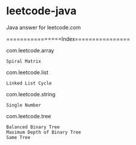 leetcode-java
=============

Java answer for leetcode.com

================Index================

com.leetcode.array

    Spiral Matrix


com.leetcode.list

    Linked List Cycle


com.leetcode.string

    Single Number


com.leetcode.tree

    Balanced Binary Tree
    Maximum Depth of Binary Tree
    Same Tree
